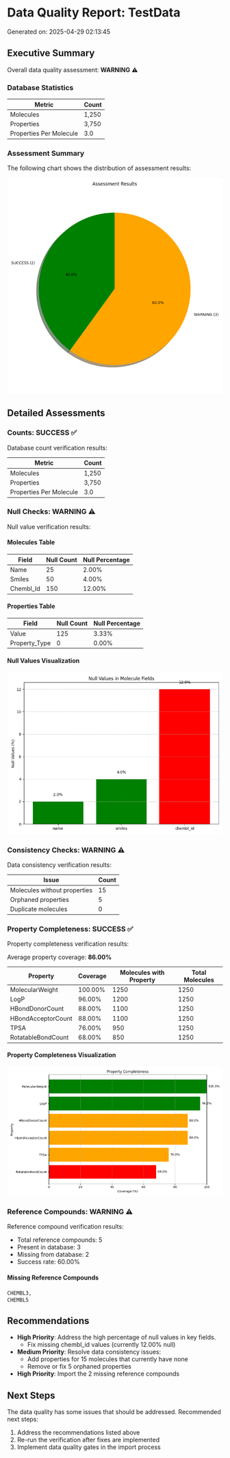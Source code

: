 # Data Quality Report: TestData

Generated on: 2025-04-29 02:13:45

## Executive Summary

Overall data quality assessment: **WARNING** ⚠️

### Database Statistics

| Metric | Count |
| ------ | ----- |
| Molecules | 1,250 |
| Properties | 3,750 |
| Properties Per Molecule | 3.0 |

### Assessment Summary

The following chart shows the distribution of assessment results:

![Assessment Summary](plots/assessment_summary.png)

## Detailed Assessments

### Counts: SUCCESS ✅

Database count verification results:

| Metric | Count |
| ------ | ----- |
| Molecules | 1,250 |
| Properties | 3,750 |
| Properties Per Molecule | 3.0 |

### Null Checks: WARNING ⚠️

Null value verification results:

#### Molecules Table

| Field | Null Count | Null Percentage |
| ----- | ---------- | --------------- |
| Name | 25 | 2.00% |
| Smiles | 50 | 4.00% |
| Chembl_Id | 150 | 12.00% |

#### Properties Table

| Field | Null Count | Null Percentage |
| ----- | ---------- | --------------- |
| Value | 125 | 3.33% |
| Property_Type | 0 | 0.00% |

#### Null Values Visualization

![Null Values](plots/null_values.png)

### Consistency Checks: WARNING ⚠️

Data consistency verification results:

| Issue | Count |
| ----- | ----- |
| Molecules without properties | 15 |
| Orphaned properties | 5 |
| Duplicate molecules | 0 |

### Property Completeness: SUCCESS ✅

Property completeness verification results:

Average property coverage: **86.00%**

| Property | Coverage | Molecules with Property | Total Molecules |
| -------- | -------- | ----------------------- | --------------- |
| MolecularWeight | 100.00% | 1250 | 1250 |
| LogP | 96.00% | 1200 | 1250 |
| HBondDonorCount | 88.00% | 1100 | 1250 |
| HBondAcceptorCount | 88.00% | 1100 | 1250 |
| TPSA | 76.00% | 950 | 1250 |
| RotatableBondCount | 68.00% | 850 | 1250 |

#### Property Completeness Visualization

![Property Completeness](plots/property_completeness.png)

### Reference Compounds: WARNING ⚠️

Reference compound verification results:

- Total reference compounds: 5
- Present in database: 3
- Missing from database: 2
- Success rate: 60.00%

#### Missing Reference Compounds

```
CHEMBL3, 
CHEMBL5
```

## Recommendations
- **High Priority**: Address the high percentage of null values in key fields.
  - Fix missing chembl_id values (currently 12.00% null)
- **Medium Priority**: Resolve data consistency issues:
  - Add properties for 15 molecules that currently have none
  - Remove or fix 5 orphaned properties
- **High Priority**: Import the 2 missing reference compounds

## Next Steps

The data quality has some issues that should be addressed. Recommended next steps:
1. Address the recommendations listed above
2. Re-run the verification after fixes are implemented
3. Implement data quality gates in the import process